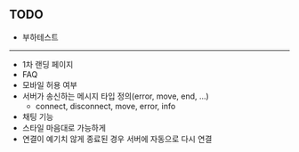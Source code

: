 ## TODO

- 부하테스트

---

- 1차 랜딩 페이지
- FAQ
- 모바일 허용 여부
- 서버가 송신하는 메시지 타입 정의(error, move, end, ...)
  - connect, disconnect, move, error, info
- 채팅 기능
- 스타일 마음대로 가능하게
- 연결이 예기치 않게 종료된 경우 서버에 자동으로 다시 연결
